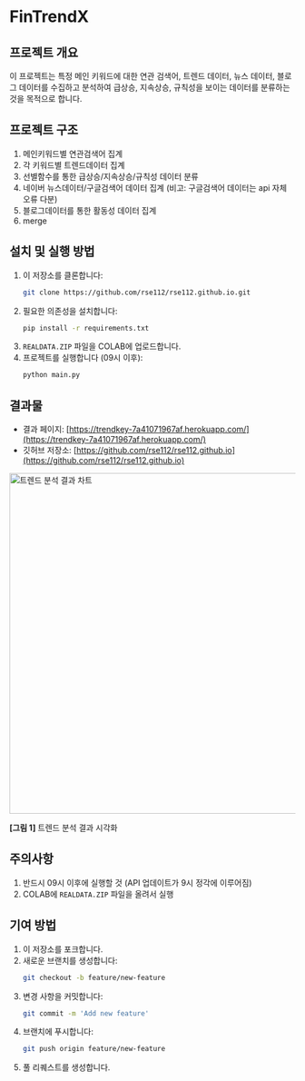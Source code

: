 # FinTrendX

## 프로젝트 개요
이 프로젝트는 특정 메인 키워드에 대한 연관 검색어, 트렌드 데이터, 뉴스 데이터, 블로그 데이터를 수집하고 분석하여 급상승, 지속상승, 규칙성을 보이는 데이터를 분류하는 것을 목적으로 합니다.

## 프로젝트 구조
1. 메인키워드별 연관검색어 집계
2. 각 키워드별 트렌드데이터 집계
3. 선별함수를 통한 급상승/지속상승/규칙성 데이터 분류
4. 네이버 뉴스데이터/구글검색어 데이터 집계 (비고: 구글검색어 데이터는 api 자체 오류 다분)
5. 블로그데이터를 통한 활동성 데이터 집계
6. merge

## 설치 및 실행 방법
1. 이 저장소를 클론합니다:
    ```bash
    git clone https://github.com/rse112/rse112.github.io.git
    ```
2. 필요한 의존성을 설치합니다:
    ```bash
    pip install -r requirements.txt
    ```
3. `REALDATA.ZIP` 파일을 COLAB에 업로드합니다.
4. 프로젝트를 실행합니다 (09시 이후):
    ```bash
    python main.py
    ```

## 결과물
- 결과 페이지: [https://trendkey-7a41071967af.herokuapp.com/](https://trendkey-7a41071967af.herokuapp.com/)
- 깃허브 저장소: [https://github.com/rse112/rse112.github.io](https://github.com/rse112/rse112.github.io)

<img src="https://github.com/user-attachments/assets/0a838bd9-6a99-4dde-b44f-eb589069535b" alt="트렌드 분석 결과 차트" width="600"/>

**[그림 1]** 트렌드 분석 결과 시각화
## 주의사항
1. 반드시 09시 이후에 실행할 것 (API 업데이트가 9시 정각에 이루어짐)
2. COLAB에 `REALDATA.ZIP` 파일을 올려서 실행

## 기여 방법
1. 이 저장소를 포크합니다.
2. 새로운 브랜치를 생성합니다:
    ```bash
    git checkout -b feature/new-feature
    ```
3. 변경 사항을 커밋합니다:
    ```bash
    git commit -m 'Add new feature'
    ```
4. 브랜치에 푸시합니다:
    ```bash
    git push origin feature/new-feature
    ```
5. 풀 리퀘스트를 생성합니다.
